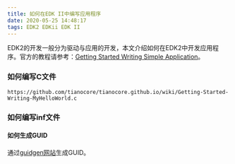 ```yaml
---
title: 如何在EDK II中编写应用程序
date: 2020-05-25 14:48:17
tags: EDK2 EDKii EDK II
---
```

EDK2的开发一般分为驱动与应用的开发，本文介绍如何在EDK2中开发应用程序。官方的教程请参考：[Getting Started Writing Simple Application](https://github.com/tianocore/tianocore.github.io/wiki/Getting-Started-Writing-Simple-Application)。

### 如何编写C文件
`https://github.com/tianocore/tianocore.github.io/wiki/Getting-Started-Writing-MyHelloWorld.c`

### 如何编写inf文件
#### 如何生成GUID
通过[guidgen网站](https://www.guidgen.com/)生成GUID。